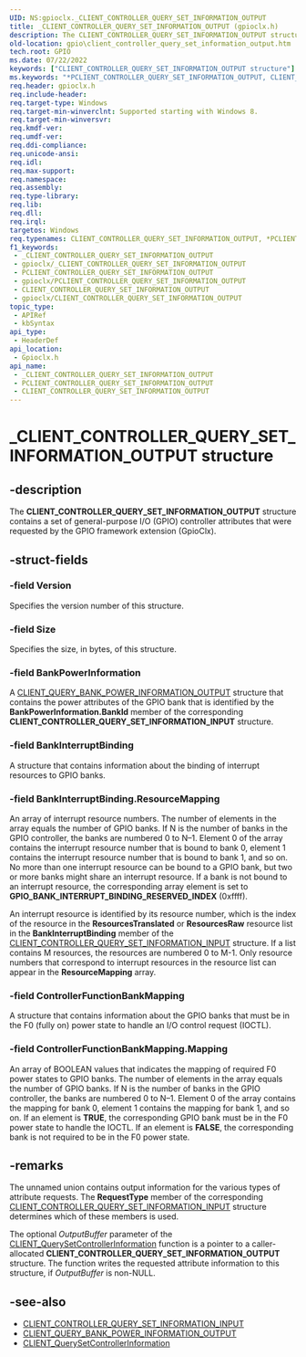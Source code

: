 ```yaml
---
UID: NS:gpioclx._CLIENT_CONTROLLER_QUERY_SET_INFORMATION_OUTPUT
title: _CLIENT_CONTROLLER_QUERY_SET_INFORMATION_OUTPUT (gpioclx.h)
description: The CLIENT_CONTROLLER_QUERY_SET_INFORMATION_OUTPUT structure contains a set of general-purpose I/O (GPIO) controller attributes that were requested by the GPIO framework extension (GpioClx).
old-location: gpio\client_controller_query_set_information_output.htm
tech.root: GPIO
ms.date: 07/22/2022
keywords: ["CLIENT_CONTROLLER_QUERY_SET_INFORMATION_OUTPUT structure"]
ms.keywords: "*PCLIENT_CONTROLLER_QUERY_SET_INFORMATION_OUTPUT, CLIENT_CONTROLLER_QUERY_SET_INFORMATION_OUTPUT, CLIENT_CONTROLLER_QUERY_SET_INFORMATION_OUTPUT structure [Parallel Ports], GPIO.client_controller_query_set_information_output, PCLIENT_CONTROLLER_QUERY_SET_INFORMATION_OUTPUT, PCLIENT_CONTROLLER_QUERY_SET_INFORMATION_OUTPUT structure pointer [Parallel Ports], _CLIENT_CONTROLLER_QUERY_SET_INFORMATION_OUTPUT, gpioclx/CLIENT_CONTROLLER_QUERY_SET_INFORMATION_OUTPUT, gpioclx/PCLIENT_CONTROLLER_QUERY_SET_INFORMATION_OUTPUT"
req.header: gpioclx.h
req.include-header: 
req.target-type: Windows
req.target-min-winverclnt: Supported starting with Windows 8.
req.target-min-winversvr: 
req.kmdf-ver: 
req.umdf-ver: 
req.ddi-compliance: 
req.unicode-ansi: 
req.idl: 
req.max-support: 
req.namespace: 
req.assembly: 
req.type-library: 
req.lib: 
req.dll: 
req.irql: 
targetos: Windows
req.typenames: CLIENT_CONTROLLER_QUERY_SET_INFORMATION_OUTPUT, *PCLIENT_CONTROLLER_QUERY_SET_INFORMATION_OUTPUT
f1_keywords:
 - _CLIENT_CONTROLLER_QUERY_SET_INFORMATION_OUTPUT
 - gpioclx/_CLIENT_CONTROLLER_QUERY_SET_INFORMATION_OUTPUT
 - PCLIENT_CONTROLLER_QUERY_SET_INFORMATION_OUTPUT
 - gpioclx/PCLIENT_CONTROLLER_QUERY_SET_INFORMATION_OUTPUT
 - CLIENT_CONTROLLER_QUERY_SET_INFORMATION_OUTPUT
 - gpioclx/CLIENT_CONTROLLER_QUERY_SET_INFORMATION_OUTPUT
topic_type:
 - APIRef
 - kbSyntax
api_type:
 - HeaderDef
api_location:
 - Gpioclx.h
api_name:
 - _CLIENT_CONTROLLER_QUERY_SET_INFORMATION_OUTPUT
 - PCLIENT_CONTROLLER_QUERY_SET_INFORMATION_OUTPUT
 - CLIENT_CONTROLLER_QUERY_SET_INFORMATION_OUTPUT
---
```


# _CLIENT_CONTROLLER_QUERY_SET_INFORMATION_OUTPUT structure

## -description

The **CLIENT_CONTROLLER_QUERY_SET_INFORMATION_OUTPUT** structure contains a set of general-purpose I/O (GPIO) controller attributes that were requested by the GPIO framework extension (GpioClx).

## -struct-fields

### -field Version

Specifies the version number of this structure.

### -field Size

Specifies the size, in bytes, of this structure.

### -field BankPowerInformation

A [CLIENT_QUERY_BANK_POWER_INFORMATION_OUTPUT](./ns-gpioclx-_client_query_bank_power_information_output.md) structure that contains the power attributes of the GPIO bank that is identified by the **BankPowerInformation.BankId** member of the corresponding **CLIENT_CONTROLLER_QUERY_SET_INFORMATION_INPUT** structure.

### -field BankInterruptBinding

A structure that contains information about the binding of interrupt resources to GPIO banks.

### -field BankInterruptBinding.ResourceMapping

An array of interrupt resource numbers. The number of elements in the array equals the number of GPIO banks. If N is the number of banks in the GPIO controller, the banks are numbered 0 to N–1. Element 0 of the array contains the interrupt resource number that is bound to bank 0, element 1 contains the interrupt resource number that is bound to bank 1, and so on. No more than one interrupt resource can be bound to a GPIO bank, but two or more banks might share an interrupt resource. If a bank is not bound to an interrupt resource, the corresponding array element is set to **GPIO_BANK_INTERRUPT_BINDING_RESERVED_INDEX** (0xffff).

An interrupt resource is identified by its resource number, which is the index of the resource in the **ResourcesTranslated** or **ResourcesRaw** resource list in the **BankInterruptBinding** member of the [CLIENT_CONTROLLER_QUERY_SET_INFORMATION_INPUT](./ns-gpioclx-_client_controller_query_set_information_input.md) structure. If a list contains M resources, the resources are numbered 0 to M-1\. Only resource numbers that correspond to interrupt resources in the resource list can appear in the **ResourceMapping** array.

### -field ControllerFunctionBankMapping

A structure that contains information about the GPIO banks that must be in the F0 (fully on) power state to handle an I/O control request (IOCTL).

### -field ControllerFunctionBankMapping.Mapping

An array of BOOLEAN values that indicates the mapping of required F0 power states to GPIO banks. The number of elements in the array equals the number of GPIO banks. If N is the number of banks in the GPIO controller, the banks are numbered 0 to N–1. Element 0 of the array contains the mapping for bank 0, element 1 contains the mapping for bank 1, and so on. If an element is **TRUE**, the corresponding GPIO bank must be in the F0 power state to handle the IOCTL. If an element is **FALSE**, the corresponding bank is not required to be in the F0 power state.

## -remarks

The unnamed union contains output information for the various types of attribute requests. The **RequestType** member of the corresponding [CLIENT_CONTROLLER_QUERY_SET_INFORMATION_INPUT](./ns-gpioclx-_client_controller_query_set_information_input.md) structure determines which of these members is used.

The optional *OutputBuffer* parameter of the [CLIENT_QuerySetControllerInformation](./nc-gpioclx-gpio_client_query_set_controller_information.md) function is a pointer to a caller-allocated **CLIENT_CONTROLLER_QUERY_SET_INFORMATION_OUTPUT** structure. The function writes the requested attribute information to this structure, if *OutputBuffer* is non-NULL.

## -see-also

- [CLIENT_CONTROLLER_QUERY_SET_INFORMATION_INPUT](./ns-gpioclx-_client_controller_query_set_information_input.md)
- [CLIENT_QUERY_BANK_POWER_INFORMATION_OUTPUT](./ns-gpioclx-_client_query_bank_power_information_output.md)
- [CLIENT_QuerySetControllerInformation](./nc-gpioclx-gpio_client_query_set_controller_information.md)